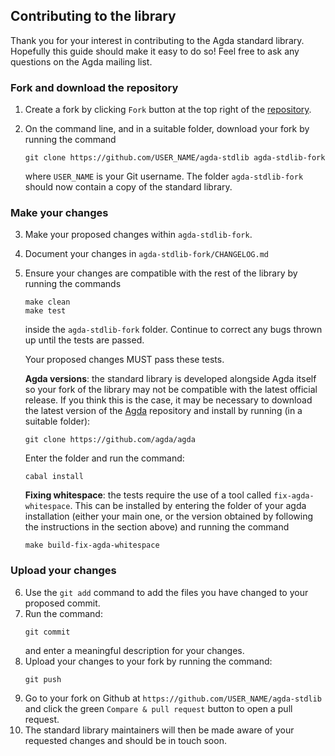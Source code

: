 Contributing to the library
---------------------------

Thank you for your interest in contributing to the Agda standard library. Hopefully this guide should make it easy to do so! Feel free to ask any questions on the Agda mailing list.

### Fork and download the repository

1. Create a fork by clicking `Fork` button at the top right of the [repository](https://github.com/agda/agda-stdlib).
2. On the command line, and in a suitable folder, download your fork by running the command
   ```
   git clone https://github.com/USER_NAME/agda-stdlib agda-stdlib-fork
   ```

   where `USER_NAME` is your Git username. The folder `agda-stdlib-fork` should now contain a copy of the standard library.


### Make your changes

3. Make your proposed changes within `agda-stdlib-fork`.
4. Document your changes in `agda-stdlib-fork/CHANGELOG.md`
5. Ensure your changes are compatible with the rest of the library by running the commands
   ```
   make clean
   make test
   ```
   inside the `agda-stdlib-fork` folder. Continue to correct any bugs thrown up until the tests are passed.

   Your proposed changes MUST pass these tests.

   **Agda versions**: the standard library is developed alongside Agda itself so your fork of the library may not be compatible with the latest official release. If you think this is the case, it may be necessary to download the latest version of the [Agda](https://github.com/agda/agda) repository and install by running (in a suitable folder):
    ```
    git clone https://github.com/agda/agda
    ```
    Enter the folder and run the command:
    ```
    cabal install
    ````

    **Fixing whitespace**: the tests require the use of a tool called `fix-agda-whitespace`. This can be installed by entering the folder of your agda installation (either your main one, or the version obtained by following the instructions in the section above) and running the command
    ```
    make build-fix-agda-whitespace
    ```

### Upload your changes

6. Use the `git add` command to add the files you have changed to your proposed commit.
7. Run the command:
   ```
   git commit
   ```
   and enter a meaningful description for your changes.
8. Upload your changes to your fork by running the command:
   ```
   git push
   ```
9. Go to your fork on Github at `https://github.com/USER_NAME/agda-stdlib` and click the green `Compare & pull request` button to open a pull request.
10. The standard library maintainers will then be made aware of your requested changes and should be in touch soon.

